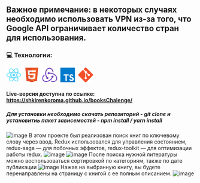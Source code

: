 ## Важное примечание: в некоторых случаях необходимо использовать VPN из-за того, что Google API ограничивает количество стран для использования.

### 💻 Технологии:

<div>
  <img src="https://github.com/devicons/devicon/blob/master/icons/react/react-original.svg" title="react" alt="react" width="40" height="40"/>&nbsp
  <img src="https://github.com/devicons/devicon/blob/master/icons/html5/html5-original.svg" title="html5" alt="html5" width="40" height="40"/>&nbsp
  <img src="https://github.com/devicons/devicon/blob/master/icons/redux/redux-original.svg" title="redux" alt="redux" width="40" height="40"/>&nbsp
  <img src="https://github.com/devicons/devicon/blob/master/icons/typescript/typescript-original.svg" title="typescript" alt="typescript" width="40" height="40"/>&nbsp
  <img src="https://github.com/devicons/devicon/blob/master/icons/git/git-original.svg" title="git" alt="git" width="40" height="40"/>&nbsp
</div>

#### Live-версия доступна по ссылке: https://shkirenkoroma.github.io/booksChalenge/

##### Для установки необходимо скачать репозиторий - git clone и установитиь пакет зависемостей - npm install / yarn install

![image](https://user-images.githubusercontent.com/61347452/227565619-357daf3b-6053-4b06-a7cf-5063aff95546.png)
В этом проекте был реализован поиск книг по ключевому слову через ввод. Redux использовался для управления состоянием, redux-saga — для побочных эффектов, redux-toolkit — для оптимизации работы redux.
![image](https://user-images.githubusercontent.com/61347452/227565787-f8bb160a-faa0-4f1b-82ed-f6fc2e47075e.png)
![image](https://user-images.githubusercontent.com/61347452/227565943-910509c9-aa6d-4e22-848b-c772d8385c0f.png)
После поиска нужной литературы можно воспользоваться сортировкой по категориям, также по дате публикации
![image](https://user-images.githubusercontent.com/61347452/227567299-f962e577-1cd7-40bd-aa59-27159b16e604.png)
Нажав на выбранную книгу, вы будете перенаправлены на страницу с книгой с ее полным описанием.
![image](https://user-images.githubusercontent.com/61347452/227566356-3b72d90e-e73e-41ea-a6f3-b2b720005caa.png)
